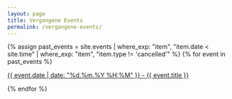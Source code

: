 ```yaml
---
layout: page
title: Vergangene Events
permalink: /vergangene-events/
---
```


{% assign past_events = site.events | where_exp: "item", "item.date < site.time" | where_exp: "item", "item.type != 'cancelled'" %}
{% for event in past_events %}

<article>
    <p>
        <a href="{{ event.url }}"><date>{{ event.date | date: "%d.%m.%Y %H:%M" }}</date> - {{ event.title }}</a>
    </p>
</article>

{% endfor %}

